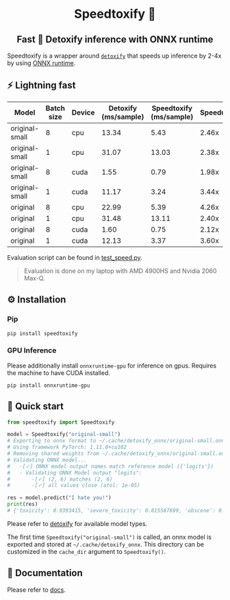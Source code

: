 <div align="center">

# Speedtoxify :rocket:

## Fast :speak_no_evil: Detoxify inference with ONNX runtime

</div>

Speedtoxify is a wrapper around [`detoxify`](https://github.com/unitaryai/detoxify) 
that speeds up inference by 2-4x by using [ONNX runtime](https://github.com/microsoft/onnxruntime). 

## :zap: Lightning fast

| Model          | Batch size | Device | Detoxify (ms/sample) | Speedtoxify (ms/sample) | Speedup |
| -------------- | ---------- | ------ | -------------------- | ----------------------- | ------- |
| original-small | 8          | cpu    | 13.34                | 5.43                    | 2.46x   |
| original-small | 1          | cpu    | 31.07                | 13.03                   | 2.38x   |
| original-small | 8          | cuda   | 1.55                 | 0.79                    | 1.98x   |
| original-small | 1          | cuda   | 11.17                | 3.24                    | 3.44x   |
| original       | 8          | cpu    | 22.99                | 5.39                    | 4.26x   |
| original       | 1          | cpu    | 31.48                | 13.11                   | 2.40x   |
| original       | 8          | cuda   | 1.60                 | 0.75                    | 2.12x   |
| original       | 1          | cuda   | 12.13                | 3.37                    | 3.60x   |

Evaluation script can be found in [test_speed.py](tests/test_speed.py).

> Evaluation is done on my laptop with AMD 4900HS and Nvidia 2060 Max-Q.

## :gear: Installation

### Pip

```terminal
pip install speedtoxify
```

### GPU Inference

Please additionally install `onnxruntime-gpu` for inference on gpus. 
Requires the machine to have CUDA installed.

```terminal
pip install onnxruntime-gpu
```

## :star2: Quick start

```python
from speedtoxify import Speedtoxify

model = Speedtoxify("original-small")
# Exporting to onnx format to ~/.cache/detoxify_onnx/original-small.onnx...
# Using framework PyTorch: 1.11.0+cu102
# Removing shared weights from ~/.cache/detoxify_onnx/original-small.onnx...
# Validating ONNX model...
# 	-[✓] ONNX model output names match reference model ({'logits'})
# 	- Validating ONNX Model output "logits":
# 		-[✓] (2, 6) matches (2, 6)
# 		-[✓] all values close (atol: 1e-05)

res = model.predict("I hate you!")
print(res)
# {'toxicity': 0.9393415, 'severe_toxicity': 0.015587699, 'obscene': 0.039672945, 'threat': 0.0733101, 'insult': 0.15676126, 'identity_attack': 0.019178415}
```

Please refer to [detoxify](https://github.com/unitaryai/detoxify) for 
available model types. 

The first time `Speedtoxify("original-small")` is called, an onnx model is 
exported and stored at `~/.cache/detoxify_onnx`. 
This directory can be customized in the `cache_dir` argument to 
`Speedtoxify()`.

## :page_with_curl: Documentation

Please refer to [docs](docs).

